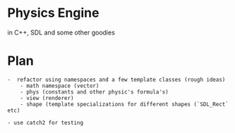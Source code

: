 # Physics Engine #

in C++, SDL and some other goodies

# Plan #
	-  refactor using namespaces and a few template classes (rough ideas)
		- math namespace (vector)
		- phys (constants and other physic's formula's)
		- view (renderer)
		- shape (template specializations for different shapes (`SDL_Rect` etc) 
	
	- use catch2 for testing
